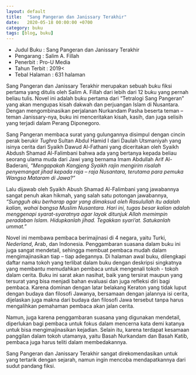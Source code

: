 ```yaml
---
layout: default
title:  "Sang Pangeran dan Janissary Terakhir"
date:   2020-05-18 00:00:00 +0700
category: buku
tags: [blog, buku]
---
```

- Judul Buku : Sang Pangeran dan Janissary Terakhir
- Pengarang	: Salim A. Fillah
- Penerbit : Pro-U Media
- Tahun Terbit : 2019<
- Tebal Halaman : 631 halaman


Sang Pangeran dan Janissary Terakhir merupakan sebuah buku fiksi pertama yang ditulis oleh Salim A. Fillah dari lebih dari 12 buku yang pernah beliau tulis. Novel ini adalah buku pertama dari “Tetralogi Sang Pangeran” yang akan mengupas kisah dakwah dan perjuangan Islam di Nusantara. Dengan mengombinasikan perjalanan Nurkandam Pasha  beserta teman – teman Janissary-nya, buku ini menceritakan kisah, kasih, dan juga selisih yang terjadi dalam Perang Diponegoro.

Sang Pangeran membaca surat yang gulungannya disimpul dengan cincin perak berukir *Tughra* Sultan Abdul Hamid I dari Daulah Utsmaniyah yang isinya cerita dari Syaikh Dawud Al-Fathani yang diceritakan oleh Syaikh Abdush Shamad Al-Falimbani bahwa ada yang bertanya kepada beliau seorang ulama muda dari Jawi yang bernama Imam Abdullah Arif Al-Baderani, *“Mengapakah Kangjeng Syaikh rajin mengirim risalah penyemangat jihad kepada raja – raja Nusantara, terutama para pemuka Wangsa Mataram di Jawa?”*

Lalu dijawab oleh Syaikh Abush Shamad Al-Falimbani yang jawabannya sangat penuh akan hikmah, yang salah satu potongan jawabannya, *“Sungguh aku berharap agar yang dimaksud oleh Rasulullah itu adalah kalian, wahai bangsa Muslim Nusantara. Hari ini, tugas besar kalian adalah menggenapi syarat-syaratnya agar layak ditunjuk Allah memimpin peradaban Islam. Hidupkanlah jihad. Tegakkan syari’at. Satukanlah ummat.”*

Novel ini membawa pembaca berimajinasi di 4 negara, yaitu Turki, *Nederland*, Arab, dan Indonesia. Penggambaran suasana dalam buku ini juga sangat mendetail, sehingga membuat pembaca mudah dalam mengimajinasikan tiap – tiap adegannya. Di halaman awal buku, dilengkapi daftar nama tokoh yang terlibat dalam buku dengan deskripsi singkatnya yang membantu memudahkan pembaca untuk mengenali tokoh - tokoh dalam cerita. Buku ini sarat akan nasihat, baik yang tersirat maupun yang tersurat yang bisa menjadi bahan evaluasi dan juga refleksi diri bagi pembaca. Karena dominan dengan latar belakang Keraton yang tidak luput dengan budaya dan filosofi Jawanya, bersamaan dengan jalannya isi cerita, dijelaskan juga makna dari budaya dan filosofi Jawa tersebut tanpa harus mengalihkan pemahaman pembaca akan jalan cerita.

Namun, juga karena penggambaran suasana yang digunakan mendetail, diperlukan bagi pembaca untuk fokus dalam mencerna kata demi katanya untuk bisa mengimajinasikan kejadian. Selain itu, karena terdapat kesamaan panggilan dalam tokoh utamanya, yaitu Basah Nurkandam dan Basah Katib, pembaca juga harus teliti dalam membedakannya.

Sang Pangeran dan Janissary Terakhir sangat direkomendasikan untuk yang tertarik dengan sejarah, namun ingin mencoba mendapatkannya dari sudut pandang fiksi.


